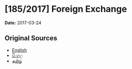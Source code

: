 # [185/2017] Foreign Exchange

**Date:** 2017-03-24

## Original Sources

- [English](https://documents.gov.lk/view/bills/2017/3/185-2017_E.pdf)
- [සිංහල](https://documents.gov.lk/view/bills/2017/3/185-2017_S.pdf)
- [தமிழ்](https://documents.gov.lk/view/bills/2017/3/185-2017_T.pdf)

